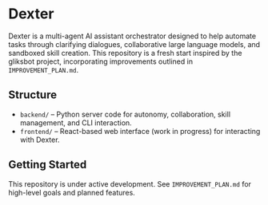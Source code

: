 # Dexter

Dexter is a multi-agent AI assistant orchestrator designed to help automate tasks through clarifying dialogues, collaborative large language models, and sandboxed skill creation. This repository is a fresh start inspired by the gliksbot project, incorporating improvements outlined in `IMPROVEMENT_PLAN.md`.

## Structure

- `backend/` – Python server code for autonomy, collaboration, skill management, and CLI interaction.
- `frontend/` – React-based web interface (work in progress) for interacting with Dexter.

## Getting Started

This repository is under active development. See `IMPROVEMENT_PLAN.md` for high-level goals and planned features.
